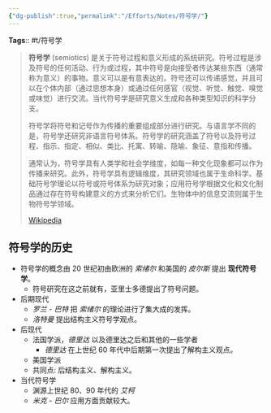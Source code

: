 ```yaml
---
{"dg-publish":true,"permalink":"/Efforts/Notes/符号学/"}
---
```


**Tags**:: #t/符号学 

> **符号学** (semiotics) 是关于符号过程和意义形成的系统研究。符号过程是涉及符号的任何活动、行为或过程，其中符号是向接受者传达某些东西（通常称为意义）的事物。意义可以是有意表达的。符号还可以传递感觉，并且可以在个体内部（通过思想本身）或通过任何感官（视觉、听觉、触觉、嗅觉或味觉）进行交流。当代符号学是研究意义生成和各种类型知识的科学分支。
>
> 符号学将符号和记号作为传播的重要组成部分进行研究。与语言学不同的是，符号学还研究非语言符号体系。符号学的研究涵盖了符号以及符号过程、指示、指定、相似、类比、托寓、转喻、隐喻、象征、意指和传播。
>
> 通常认为，符号学具有人类学和社会学维度，如每一种文化现象都可以作为传播来研究。此外，符号学具有逻辑维度，其研究领域也属于生命科学。基础符号学理论以符号或符号体系为研究对象；应用符号学根据文化和文化制品通过存在符号构建意义的方式来分析它们。生物体中的信息交流则属于生物符号学领域。
>
> [Wikipedia](https://en.wikipedia.org/wiki/Semiotics)

## 符号学的历史

- 符号学的概念由 20 世纪初由欧洲的 *索绪尔* 和美国的 *皮尔斯* 提出 **现代符号学**。
	- 符号研究在这之前就有，亚里士多德提出了符号问题。
- 后期现代
	- *罗兰 - 巴特* 把 *索绪尔* 的理论进行了集大成的发挥。
	- *洛特曼* 提出结构主义符号学观点。
- 后现代
	- 法国学派，*德里达* 以及德里达之后和其他的一些学者
		- *德里达* 在上世纪 60 年代中后期第一次提出了解构主义观点。
	- 美国学派
	- 共同点: 后结构主义、解构主义。
- 当代符号学
	- 渊源上世纪 80、90 年代的 *艾柯*
	- *米克 - 巴尔* 应用方面贡献较大。

